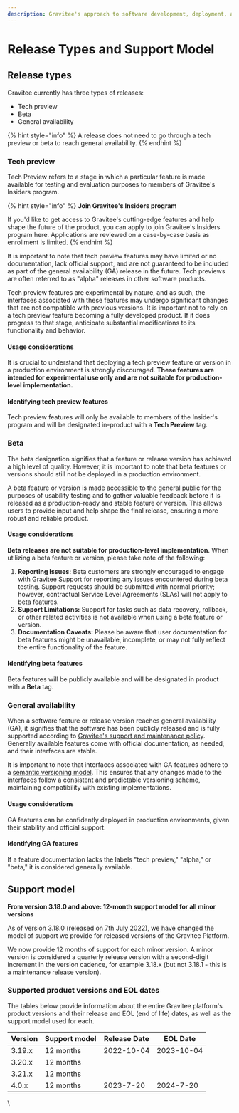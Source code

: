 ```yaml
---
description: Gravitee's approach to software development, deployment, and support
---
```


# Release Types and Support Model

## Release types <a href="#tech-preview" id="tech-preview"></a>

Gravitee currently has three types of releases:

* Tech preview
* Beta
* General availability

{% hint style="info" %}
&#x20;A release does not need to go through a tech preview or beta to reach general availability.
{% endhint %}

### Tech preview <a href="#tech-preview" id="tech-preview"></a>

Tech Preview refers to a stage in which a particular feature is made available for testing and evaluation purposes to members of Gravitee's Insiders program.&#x20;

{% hint style="info" %}
**Join Gravitee's Insiders program**

If you'd like to get access to Gravitee's cutting-edge features and help shape the future of the product, you can apply to join Gravitee's Insiders program here. Applications are reviewed on a case-by-case basis as enrollment is limited.
{% endhint %}

It is important to note that tech preview features may have limited or no documentation, lack official support, and are not guaranteed to be included as part of the general availability (GA) release in the future. Tech previews are often referred to as "alpha" releases in other software products.

Tech preview features are experimental by nature, and as such, the interfaces associated with these features may undergo significant changes that are not compatible with previous versions. It is important not to rely on a tech preview feature becoming a fully developed product. If it does progress to that stage, anticipate substantial modifications to its functionality and behavior.

#### **Usage considerations**

It is crucial to understand that deploying a tech preview feature or version in a production environment is strongly discouraged. **These features are intended for experimental use only and are not suitable for production-level implementation.**

#### **Identifying tech preview features**

Tech preview features will only be available to members of the Insider's program and will be designated in-product with a **Tech Preview** tag.

### Beta <a href="#beta" id="beta"></a>

The beta designation signifies that a feature or release version has achieved a high level of quality. However, it is important to note that beta features or versions should still not be deployed in a production environment.

A beta feature or version is made accessible to the general public for the purposes of usability testing and to gather valuable feedback before it is released as a production-ready and stable feature or version. This allows users to provide input and help shape the final release, ensuring a more robust and reliable product.

#### **Usage considerations**

**Beta releases are not suitable for production-level implementation**. When utilizing a beta feature or version, please take note of the following:

1. **Reporting Issues:** Beta customers are strongly encouraged to engage with Gravitee Support for reporting any issues encountered during beta testing. Support requests should be submitted with normal priority; however, contractual Service Level Agreements (SLAs) will not apply to beta features.
2. **Support Limitations:** Support for tasks such as data recovery, rollback, or other related activities is not available when using a beta feature or version.
3. **Documentation Caveats:** Please be aware that user documentation for beta features might be unavailable, incomplete, or may not fully reflect the entire functionality of the feature.

#### **Identifying beta features**

Beta features will be publicly available and will be designated in product with a **Beta** tag.

### General availability <a href="#general-availability" id="general-availability"></a>

When a software feature or release version reaches general availability (GA), it signifies that the software has been publicly released and is fully supported according to [Gravitee's support and maintenance policy](release-types-and-support-model.md#support-model). Generally available features come with official documentation, as needed, and their interfaces are stable.

It is important to note that interfaces associated with GA features adhere to a [semantic versioning model](https://semver.org/). This ensures that any changes made to the interfaces follow a consistent and predictable versioning scheme, maintaining compatibility with existing implementations.

#### **Usage considerations**

GA features can be confidently deployed in production environments, given their stability and official support.

#### **Identifying GA features**

If a feature documentation lacks the labels "tech preview," "alpha," or "beta," it is considered generally available.

## Support model

**From version 3.18.0 and above: 12-month support model for all minor versions**

As of version 3.18.0 (released on 7th July 2022), we have changed the model of support we provide for released versions of the Gravitee Platform.

We now provide 12 months of support for each minor version. A minor version is considered a quarterly release version with a second-digit increment in the version cadence, for example 3.18.x (but not 3.18.1 - this is a maintenance release version).

### Supported product versions and EOL dates

The tables below provide information about the entire Gravitee platform's product versions and their release and EOL (end of life) dates, as well as the support model used for each.

| Version | Support model | Release Date | EOL Date   |
| ------- | ------------- | ------------ | ---------- |
| 3.19.x  | 12 months     | 2022-10-04   | 2023-10-04 |
| 3.20.x  | 12 months     |              |            |
| 3.21.x  | 12 months     |              |            |
| 4.0.x   | 12 months     | 2023-7-20    | 2024-7-20  |

\
